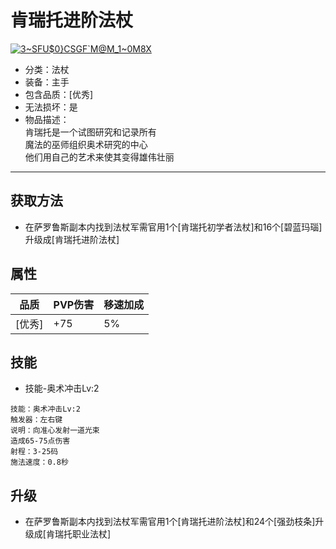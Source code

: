 # 肯瑞托进阶法杖
<a href="https://imgbb.com/"><img src="https://i.ibb.co/RjzpzGx/3-SFU-0-CSGF-M-M-1-0-M8-X.png" alt="3~SFU$0}CSGF`M@M_1~0M8X" border="0"></a>
* 分类：法杖
* 装备：主手
* 包含品质：[优秀]
* 无法损坏：是
* 物品描述：<br/>肯瑞托是一个试图研究和记录所有<br/>魔法的巫师组织奥术研究的中心<br/>他们用自己的艺术来使其变得雄伟壮丽
---
## 获取方法
* 在萨罗鲁斯副本内找到法杖军需官用1个[肯瑞托初学者法杖]和16个[碧蓝玛瑙]升级成[肯瑞托进阶法杖]
## 属性
|品质|PVP伤害|移速加成|
|----|----|----|
|[优秀]|+75|5%|
## 技能
* 技能-奥术冲击Lv:2
```
技能：奥术冲击Lv:2
触发器：左右键
说明：向准心发射一道光束
造成65-75点伤害
射程：3-25码
施法速度：0.8秒
```
## 升级
* 在萨罗鲁斯副本内找到法杖军需官用1个[肯瑞托进阶法杖]和24个[强劲枝条]升级成[肯瑞托职业法杖]

